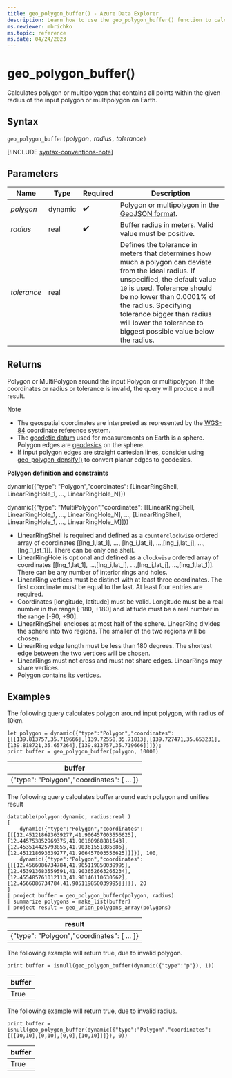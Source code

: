 ```yaml
---
title: geo_polygon_buffer() - Azure Data Explorer
description: Learn how to use the geo_polygon_buffer() function to calculate polygon buffer
ms.reviewer: mbrichko
ms.topic: reference
ms.date: 04/24/2023
---
```

# geo_polygon_buffer()

Calculates polygon or multipolygon that contains all points within the given radius of the input polygon or multipolygon on Earth.

## Syntax

`geo_polygon_buffer(`*polygon*`,` *radius*`,` *tolerance*`)`

[!INCLUDE [syntax-conventions-note](../../includes/syntax-conventions-note.md)]

## Parameters

|Name|Type|Required|Description|
|--|--|--|--|
| *polygon* | dynamic |  :heavy_check_mark: | Polygon or multipolygon in the [GeoJSON format](https://tools.ietf.org/html/rfc7946).|
| *radius* | real |  :heavy_check_mark: | Buffer radius in meters. Valid value must be positive.|
| *tolerance* | real || Defines the tolerance in meters that determines how much a polygon can deviate from the ideal radius. If unspecified, the default value `10` is used. Tolerance should be no lower than 0.0001% of the radius. Specifying tolerance bigger than radius will lower the tolerance to biggest possible value below the radius.|

## Returns

Polygon or MultiPolygon around the input Polygon or multipolygon. If the coordinates or radius or tolerance is invalid, the query will produce a null result.

> [!NOTE]
>
> * The geospatial coordinates are interpreted as represented by the [WGS-84](https://earth-info.nga.mil/index.php?dir=wgs84&action=wgs84) coordinate reference system.
> * The [geodetic datum](https://en.wikipedia.org/wiki/Geodetic_datum) used for measurements on Earth is a sphere. Polygon edges are [geodesics](https://en.wikipedia.org/wiki/Geodesic) on the sphere.
> * If input polygon edges are straight cartesian lines, consider using [geo_polygon_densify()](geo-polygon-densify-function.md) to convert planar edges to geodesics.

**Polygon definition and constraints**

dynamic({"type": "Polygon","coordinates": [LinearRingShell, LinearRingHole_1, ..., LinearRingHole_N]})

dynamic({"type": "MultiPolygon","coordinates": [[LinearRingShell, LinearRingHole_1, ..., LinearRingHole_N], ..., [LinearRingShell, LinearRingHole_1, ..., LinearRingHole_M]]})

* LinearRingShell is required and defined as a `counterclockwise` ordered array of coordinates [[lng_1,lat_1], ..., [lng_i,lat_i], ...,[lng_j,lat_j], ...,[lng_1,lat_1]]. There can be only one shell.
* LinearRingHole is optional and defined as a `clockwise` ordered array of coordinates [[lng_1,lat_1], ...,[lng_i,lat_i], ...,[lng_j,lat_j], ...,[lng_1,lat_1]]. There can be any number of interior rings and holes.
* LinearRing vertices must be distinct with at least three coordinates. The first coordinate must be equal to the last. At least four entries are required.
* Coordinates [longitude, latitude] must be valid. Longitude must be a real number in the range [-180, +180] and latitude must be a real number in the range [-90, +90].
* LinearRingShell encloses at most half of the sphere. LinearRing divides the sphere into two regions. The smaller of the two regions will be chosen.
* LinearRing edge length must be less than 180 degrees. The shortest edge between the two vertices will be chosen.
* LinearRings must not cross and must not share edges. LinearRings may share vertices.
* Polygon contains its vertices.

## Examples

The following query calculates polygon around input polygon, with radius of 10km.

```kusto
let polygon = dynamic({"type":"Polygon","coordinates":[[[139.813757,35.719666],[139.72558,35.71813],[139.727471,35.653231],[139.818721,35.657264],[139.813757,35.719666]]]});
print buffer = geo_polygon_buffer(polygon, 10000)
```

|buffer|
|---|
|{"type": "Polygon","coordinates": [ ... ]}|

The following query calculates buffer around each polygon and unifies result

```kusto
datatable(polygon:dynamic, radius:real )
[
    dynamic({"type":"Polygon","coordinates":[[[12.451218693639277,41.906457003556625],[12.445753852969375,41.90160968881543],[12.453514425793855,41.90361551885886],[12.451218693639277,41.906457003556625]]]}), 100,
    dynamic({"type":"Polygon","coordinates":[[[12.4566086734784,41.905119850039995],[12.453913683559591,41.903652663265234],[12.455485761012113,41.90146110630562],[12.4566086734784,41.905119850039995]]]}), 20
]
| project buffer = geo_polygon_buffer(polygon, radius)
| summarize polygons = make_list(buffer)
| project result = geo_union_polygons_array(polygons)
```

|result|
|---|
|{"type": "Polygon","coordinates": [ ... ]}|


The following example will return true, due to invalid polygon.

```kusto
print buffer = isnull(geo_polygon_buffer(dynamic({"type":"p"}), 1))
```

|buffer|
|---|
|True|

The following example will return true, due to invalid radius.

```kusto
print buffer = isnull(geo_polygon_buffer(dynamic({"type":"Polygon","coordinates":[[[10,10],[0,10],[0,0],[10,10]]]}), 0))
```

|buffer|
|---|
|True|

